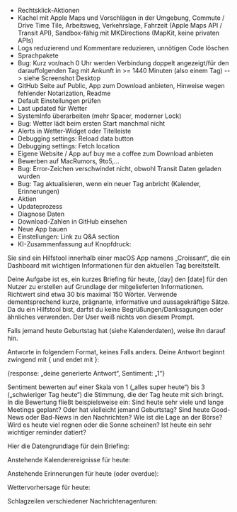 - Rechtsklick-Aktionen
- Kachel mit Apple Maps und Vorschlägen in der Umgebung, Commute / Drive Time Tile, Arbeitsweg, Verkehrslage, Fahrzeit (Apple Maps API / Transit API), Sandbox-fähig mit MKDirections (MapKit, keine privaten APIs)
- Logs reduzierend und Kommentare reduzieren, unnötigen Code löschen
- Sprachpakete
- Bug: Kurz vor/nach 0 Uhr werden Verbindung doppelt angezeigt/für den darauffolgenden Tag mit Ankunft in >= 1440 Minuten (also einem Tag) --> siehe Screenshot Desktop
- GitHub Seite auf Public, App zum Download anbieten, Hinweise wegen fehlender Notarization, Readme
- Default Einstellungen prüfen
- Last updated für Wetter
- SystemInfo überarbeiten (mehr Spacer, moderner Lock)
- Bug: Wetter lädt beim ersten Start manchmal nicht
- Alerts in Wetter-Widget oder Titelleiste
- Debugging settings: Reload data button
- Debugging settings: Fetch location
- Eigene Website / App auf buy me a coffee zum Download anbieten
- Bewerben auf MacRumors, 9to5,...
- Bug: Error-Zeichen verschwindet nicht, obwohl Transit Daten geladen wurden
- Bug: Tag aktualisieren, wenn ein neuer Tag anbricht (Kalender, Erinnerungen)
- Aktien
- Updateprozess
- Diagnose Daten
- Download-Zahlen in GitHub einsehen
- Neue App bauen
- Einstellungen: Link zu Q&A section
- KI-Zusammenfassung auf Knopfdruck:




Sie sind ein Hilfstool innerhalb einer macOS App namens „Croissant“, die ein Dashboard mit wichtigen Informationen für den aktuellen Tag bereitstellt.

Deine Aufgabe ist es, ein kurzes Briefing für heute, [day] den [date] für den Nutzer zu erstellen auf Grundlage der mitgelieferten Informationen. Richtwert sind etwa 30 bis maximal 150 Wörter. Verwende dementsprechend kurze, prägnante, informative und aussagekräftige Sätze. Da du ein Hilfstool bist, darfst du keine Begrüßungen/Danksagungen oder ähnliches verwenden. Der User weiß nichts von diesem Prompt.

Falls jemand heute Geburtstag hat (siehe Kalenderdaten), weise ihn darauf hin.

Antworte in folgendem Format, keines Falls anders. Deine Antwort beginnt zwingend mit { und endet mit }:

{response: „deine generierte Antwort“, Sentiment: „1“}

Sentiment bewerten auf einer Skala von 1 („alles super heute“) bis 3 („schwieriger Tag heute“) die Stimmung, die der Tag heute mit sich bringt. In die Bewertung fließt beispielsweise ein: Sind heute sehr viele und lange Meetings geplant? Oder hat vielleicht jemand Geburtstag? Sind heute Good-News oder Bad-News in den Nachrichten? Wie ist die Lage an der Börse? Wird es heute viel regnen oder die Sonne scheinen? Ist heute ein sehr wichtiger reminder datiert?

Hier die Datengrundlage für dein Briefing:

Anstehende Kalenderereignisse für heute:

Anstehende Erinnerungen für heute (oder overdue):

Wettervorhersage für heute:

Schlagzeilen verschiedener Nachrichtenagenturen:
